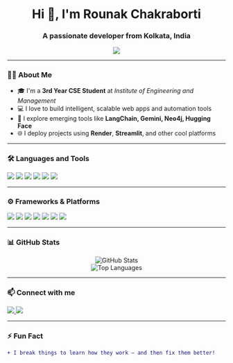 <h1 align="center">Hi 👋, I'm Rounak Chakraborti</h1>
<h3 align="center">A passionate developer from Kolkata, India</h3>

<p align="center">
  <img src="https://readme-typing-svg.herokuapp.com?font=Orbitron&color=%23F70000&size=24&center=true&vCenter=true&lines=3rd+Year+CSE+Student;Loves+to+Code+and+Build;Always+Learning+Something+New" />
</p>

---

### 👨‍💻 About Me
- 🎓 I'm a **3rd Year CSE Student** at *Institute of Engineering and Management*
- 💻 I love to build intelligent, scalable web apps and automation tools
- 🚀 I explore emerging tools like **LangChain, Gemini, Neo4j, Hugging Face**
- 🌐 I deploy projects using **Render**, **Streamlit**, and other cool platforms

---

### 🛠️ Languages and Tools
<p align="left">
  <img src="https://img.shields.io/badge/HTML-e34c26?style=for-the-badge&logo=html5&logoColor=white" />
  <img src="https://img.shields.io/badge/CSS-264de4?style=for-the-badge&logo=css3&logoColor=white" />
  <img src="https://img.shields.io/badge/JavaScript-f7df1e?style=for-the-badge&logo=javascript&logoColor=black" />
  <img src="https://img.shields.io/badge/Java-007396?style=for-the-badge&logo=java&logoColor=white" />
  <img src="https://img.shields.io/badge/C-00599C?style=for-the-badge&logo=c&logoColor=white" />
  <img src="https://img.shields.io/badge/Python-3776ab?style=for-the-badge&logo=python&logoColor=white" />
</p>

---

### ⚙️ Frameworks & Platforms
<p align="left">
  <img src="https://img.shields.io/badge/LangChain-1a1a1a?style=for-the-badge&logo=OpenAI&logoColor=white" />
  <img src="https://img.shields.io/badge/Flask-000000?style=for-the-badge&logo=flask&logoColor=white" />
  <img src="https://img.shields.io/badge/HuggingFace-FCC624?style=for-the-badge&logo=huggingface&logoColor=black" />
  <img src="https://img.shields.io/badge/Render-1f2937?style=for-the-badge&logo=render&logoColor=white" />
  <img src="https://img.shields.io/badge/Neo4j-008cc1?style=for-the-badge&logo=neo4j&logoColor=white" />
  <img src="https://img.shields.io/badge/Google_Gemini-4285F4?style=for-the-badge&logo=google&logoColor=white" />
  <img src="https://img.shields.io/badge/Streamlit-FF4B4B?style=for-the-badge&logo=streamlit&logoColor=white" />
</p>

---

### 📊 GitHub Stats
<p align="center">
  <img src="https://github-readme-stats.vercel.app/api?username=PyDev2069&show_icons=true&theme=radical" alt="GitHub Stats" />
  <br/>
  <img src="https://github-readme-stats.vercel.app/api/top-langs/?username=PyDev2069&layout=compact&theme=radical" alt="Top Languages" />
</p>

---

### 📫 Connect with me
<p align="left">
  <a href="mailto:rounakcharaborti499@gmail.com">
    <img src="https://img.shields.io/badge/Gmail-D14836?style=for-the-badge&logo=gmail&logoColor=white" />
  </a>
  <a href="https://www.linkedin.com/in/rounak-chakraborti-82315628b/" target="_blank">
    <img src="https://img.shields.io/badge/LinkedIn-0a66c2?style=for-the-badge&logo=linkedin&logoColor=white" />
  </a>
</p>

---

### ⚡ Fun Fact
```diff
+ I break things to learn how they work — and then fix them better!
